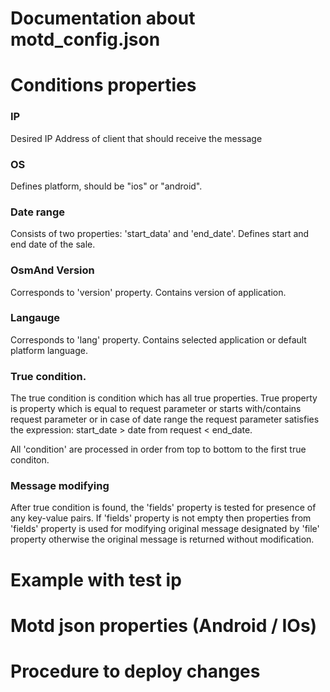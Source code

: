 Documentation about motd_config.json
================================
# Conditions properties
### IP  
  Desired IP Address of client that should receive the message
### OS  
  Defines platform, should be "ios" or "android".
### Date range  
  Consists of two properties: 'start_data' and 'end_date'. Defines start and end date of the sale.
### OsmAnd Version
  Corresponds to 'version' property. Contains version of application.
### Langauge
  Corresponds to 'lang' property. Contains selected application or default platform language.  

### True condition. 
The true condition is condition which has all true properties. True property is property which is equal to request parameter or starts with/contains request parameter or in case of date range the request parameter satisfies the expression: start_date > date from request < end_date.

All 'condition' are processed in order from top to bottom to the first true conditon.

### Message modifying
After true condition is found, the 'fields' property is tested for presence of any key-value pairs. If 'fields' property is not empty then properties from 'fields' property is used for modifying original message designated by 'file' property otherwise the original message is returned without modification.

# Example with test ip



# Motd json properties (Android / IOs)


# Procedure to deploy changes
